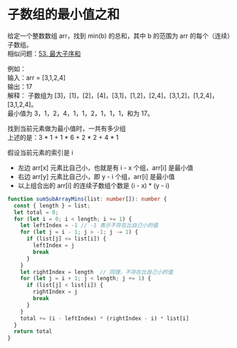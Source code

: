 # 子数组的最小值之和
给定一个整数数组 arr，找到 min(b) 的总和，其中 b 的范围为 arr 的每个（连续）子数组。  
相似问题：[53. 最大子序和](./053.md)  

例如：  
输入：arr = [3,1,2,4]  
输出：17  
解释：
子数组为 [3]，[1]，[2]，[4]，[3,1]，[1,2]，[2,4]，[3,1,2]，[1,2,4]，[3,1,2,4]。   
最小值为 3，1，2，4，1，1，2，1，1，1，和为 17。

找到当前元素做为最小值时，一共有多少组  
上述的是：3 * 1 + 1 * 6 + 2 * 2 + 4 * 1  

假设当前元素的索引是 i
- 左边 arr[x] 元素比自己小，也就是有 i - x 个组，arr[i] 是最小值
- 右边 arr[y] 元素比自己小，即 y - i 个组，arr[i] 是最小值
- 以上组合出的 arr[i] 的连续子数组个数是 (i - x) * (y - i)

``` ts
function sumSubArrayMins(list: number[]): number {
  const { length } = list;
  let total = 0;
  for (let i = 0; i < length; i += 1) {
    let leftIndex = -1 // -1 表示不存在比自己小的值
    for (let j = i - 1; j > -1; j -= 1) {
      if (list[j] <= list[i]) {
        leftIndex = j
        break
      }
    }
    let rightIndex = length  // 同理，不存在比自己小的值
    for (let j = i + 1; j < length; j += 1) {
      if (list[j] < list[i]) {
        rightIndex = j
        break
      }
    }
    total += (i - leftIndex) * (rightIndex - i) * list[i]
  }
  return total
}
```